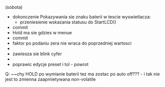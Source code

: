 (sobota)
- dokonczenie Pokazywania sie znaku baterii w tescie wyswietlacza:
	- przeniesienie wskazania statusu do StartLCD()
- commit
- Hold ma sie gdzies w menue
- commit
- faktor po podaniu zera nie wraca do poprzedniej wartosci
- 
- zawiesza sie blink cyfer
- 
- poprawic edycje preset i tol - powrot





Q:
~~chy HOLD po wymianie baterii tez ma zostac po auto off??? - i tak nie jest to zmienna zaapmietywana non-volatile